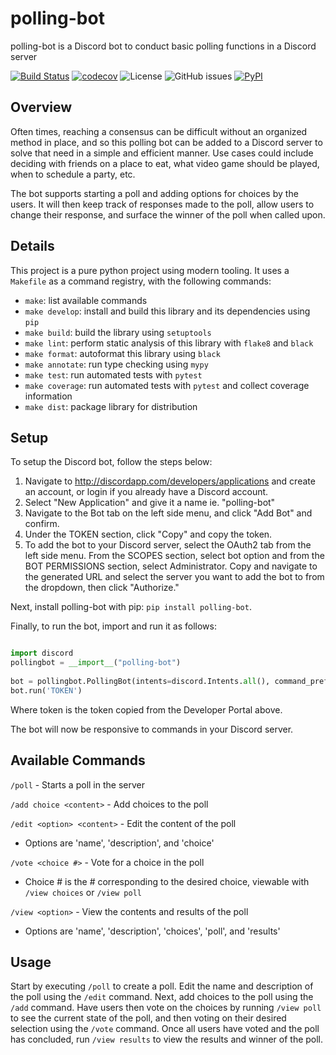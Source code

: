 # polling-bot

polling-bot is a Discord bot to conduct basic polling functions in a Discord server

[![Build Status](https://github.com/grnarayanan/polling-bot/workflows/Build%20Status/badge.svg?branch=main)](https://github.com/grnarayanan/polling-bot/actions?query=workflow%3A%22Build+Status%22)
[![codecov](https://codecov.io/gh/grnarayanan/polling-bot/branch/main/graph/badge.svg)](https://codecov.io/gh/grnarayanan/polling-bot)
![License](https://img.shields.io/github/license/grnarayanan/polling-bot.svg) ![GitHub issues](https://img.shields.io/github/issues/grnarayanan/polling-bot)
[![PyPI](https://img.shields.io/pypi/v/polling-bot)](https://pypi.org/project/polling-bot/)

## Overview

Often times, reaching a consensus can be difficult without an organized method in place, and so this polling bot can be added to a Discord
server to solve that need in a simple and efficient manner. Use cases could include deciding with friends on a place to eat, what video game 
should be played, when to schedule a party, etc. 

The bot supports starting a poll and adding options for choices by the users. It will then keep track of responses made to the poll,
allow users to change their response, and surface the winner of the poll when called upon. 

## Details

This project is a pure python project using modern tooling. It uses a `Makefile` as a command registry, with the following commands:
- `make`: list available commands
- `make develop`: install and build this library and its dependencies using `pip`
- `make build`: build the library using `setuptools`
- `make lint`: perform static analysis of this library with `flake8` and `black`
- `make format`: autoformat this library using `black`
- `make annotate`: run type checking using `mypy`
- `make test`: run automated tests with `pytest`
- `make coverage`: run automated tests with `pytest` and collect coverage information
- `make dist`: package library for distribution

## Setup

To setup the Discord bot, follow the steps below:
1. Navigate to http://discordapp.com/developers/applications and create an account, or login if you already have a Discord account. 
2. Select "New Application" and give it a name ie. "polling-bot"
3. Navigate to the Bot tab on the left side menu, and click "Add Bot" and confirm. 
4. Under the TOKEN section, click "Copy" and copy the token.
5. To add the bot to your Discord server, select the OAuth2 tab from the left side menu. From the SCOPES section, select bot option and from the BOT PERMISSIONS section, select Administrator. Copy and navigate to the generated URL and select the server you want to add the bot to from the dropdown, then click "Authorize."

Next, install polling-bot with pip: `pip install polling-bot`.

Finally, to run the bot, import and run it as follows:

```python

import discord
pollingbot = __import__("polling-bot")
   
bot = pollingbot.PollingBot(intents=discord.Intents.all(), command_prefix="/")
bot.run('TOKEN')
```

Where token is the token copied from the Developer Portal above.

The bot will now be responsive to commands in your Discord server. 

## Available Commands

`/poll` - Starts a poll in the server

`/add choice <content>` - Add choices to the poll

`/edit <option> <content>` - Edit the content of the poll

- Options are 'name', 'description', and 'choice'

`/vote <choice #>` - Vote for a choice in the poll

- Choice # is the # corresponding to the desired choice, viewable with `/view choices` or `/view poll`

`/view <option>` - View the contents and results of the poll

- Options are 'name', 'description', 'choices', 'poll', and 'results'

## Usage

Start by executing `/poll` to create a poll. Edit the name and description of the poll using the `/edit` command. Next, add choices to the poll using the `/add` command. Have users then vote on the choices by running `/view poll` to see the current state of the poll, and then voting on their desired selection using the `/vote` command. Once all users have voted and the poll has concluded, run `/view results` to view the results and winner of the poll.